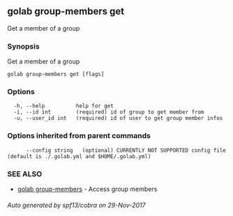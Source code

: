 ## golab group-members get

Get a member of a group

### Synopsis


Get a member of a group

```
golab group-members get [flags]
```

### Options

```
  -h, --help          help for get
  -i, --id int        (required) id of group to get member from
  -u, --user_id int   (required) id of user to get group member infos
```

### Options inherited from parent commands

```
      --config string   (optional) CURRENTLY NOT SUPPORTED config file (default is ./.golab.yml and $HOME/.golab.yml)
```

### SEE ALSO
* [golab group-members](golab_group-members.md)	 - Access group members

###### Auto generated by spf13/cobra on 29-Nov-2017
